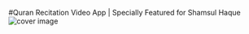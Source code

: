
#Quran Recitation Video App | Specially Featured for Shamsul Haque
![cover image](https://github.com/ruman-dev/Quran-Recitation-with-Java/assets/100184592/a7830322-3b17-45da-9f3d-33f191e8d5f8)
